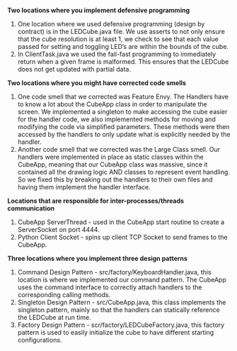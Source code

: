 **Two locations where you implement defensive programming**

1. One location where we used defensive programming (design by contract) is in the LEDCube.java file. We use asserts to not only ensure that the cube resolution is at least 1, we check to see that each value passed for setting and toggling LED’s are within the bounds of the cube.
2. In ClientTask.java we used the fail-fast programming to immediately return when a given frame is malformed. This ensures that the LEDCube does not get updated with partial data.


**Two locations where you might have corrected code smells**

1. One code smell that we corrected was Feature Envy. The Handlers have to know a lot about the CubeApp class in order to manipulate the screen. We implemented a singleton to make accessing the cube easier for the handler code, we also implemented methods for moving and modifying the code via simplified parameters. These methods were then accessed by the handlers to only update what is explicitly needed by the handler.
2. Another code smell that we corrected was the Large Class smell. Our handlers were implemented in place as static classes within the CubeApp, meaning that our CubeApp class was massive, since it contained all the drawing logic AND classes to represent event handling. So we fixed this by breaking out the handlers to their own files and having them implement the handler interface.

**Locations that are responsible for inter-processes/threads communication**

1. CubeApp ServerThread - used in the CubeApp start routine to create a ServerSocket on port 4444.
2. Python Client Socket - spins up client TCP Socket to send frames to the CubeApp.

**Three locations where you implement three design patterns**

1. Command Design Pattern - src/factory/KeyboardHandler.java, this location is where we implemented our command pattern. The CubeApp uses the command interface to correctly attach handlers to the corresponding calling methods.
2. Singleton Design Pattern - src/CubeApp.java, this class implements the singleton pattern, mainly so that the handlers can statically reference the LEDCube at run time.
3. Factory Design Pattern - scr/factory/LEDCubeFactory.java, this factory pattern is used to easily initialize the cube to have different starting configurations.

